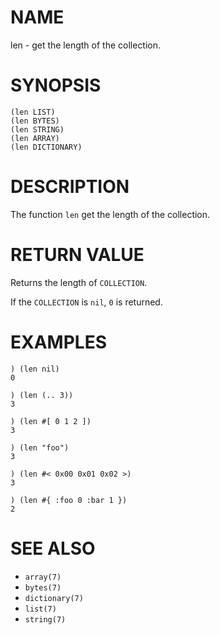 # NAME
len - get the length of the collection.

# SYNOPSIS

    (len LIST)
    (len BYTES)
    (len STRING)
    (len ARRAY)
    (len DICTIONARY)

# DESCRIPTION
The function `len` get the length of the collection.

# RETURN VALUE
Returns the length of `COLLECTION`.

If the `COLLECTION` is `nil`, `0` is returned.

# EXAMPLES

    ) (len nil)
    0

    ) (len (.. 3))
    3

    ) (len #[ 0 1 2 ])
    3

    ) (len "foo")
    3

    ) (len #< 0x00 0x01 0x02 >)
    3

    ) (len #{ :foo 0 :bar 1 })
    2

# SEE ALSO
- `array(7)`
- `bytes(7)`
- `dictionary(7)`
- `list(7)`
- `string(7)`
